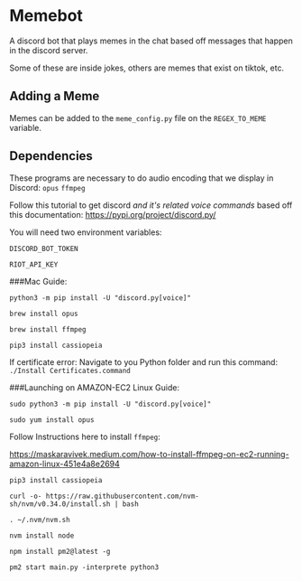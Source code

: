 # Memebot

A discord bot that plays memes in the chat based off messages that happen in the discord server.

Some of these are inside jokes, others are memes that exist on tiktok, etc. 

## Adding a Meme

Memes can be added to the `meme_config.py` file on the `REGEX_TO_MEME` variable.

## Dependencies

These programs are necessary to do audio encoding that we display in Discord:
`opus`
`ffmpeg`

Follow this tutorial to get discord *and it's related voice commands* based off this documentation:
https://pypi.org/project/discord.py/


You will need two environment variables:

`DISCORD_BOT_TOKEN`

`RIOT_API_KEY`

###Mac Guide:

`python3 -m pip install -U "discord.py[voice]"`

`brew install opus`

`brew install ffmpeg`

`pip3 install cassiopeia`


If certificate error: 
Navigate to you Python folder and run this command:
`./Install Certificates.command`

###Launching on AMAZON-EC2 Linux Guide: 

`sudo python3 -m pip install -U "discord.py[voice]"`

`sudo yum install opus`

Follow Instructions here to install `ffmpeg`:

https://maskaravivek.medium.com/how-to-install-ffmpeg-on-ec2-running-amazon-linux-451e4a8e2694

`pip3 install cassiopeia`

`curl -o- https://raw.githubusercontent.com/nvm-sh/nvm/v0.34.0/install.sh | bash`

`. ~/.nvm/nvm.sh`

`nvm install node`

`npm install pm2@latest -g`

`pm2 start main.py -interprete python3`



